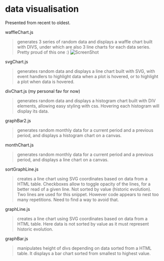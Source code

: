 # data visualisation
Presented from recent to oldest.

waffleChart.js
> generates 3 series of random data and displays a waffle chart built with DIVS, under which are also 3 line charts for each data series. Pretty proud of this one :)
![ScreenShot](screenshot0.png)

svgChart.js
> generates random data and displays a line chart built with SVG, with event handlers to highlight data when a plot is hovered, or to highlight a plot when data is hovered.

divChart.js (my personal fav for now)
> generates random data and displays a histogram chart built with DIV elements, allowing easy styling with css. Hovering each histogram will display its data.

graphBar2.js
> generates random monthly data for a current period and a previous period, and displays a histogram chart on a canvas.

monthChart.js
> generates random monthly data for a current period and a previous period, and displays a line chart on a canvas.

sortGraphLine.js
> creates a line chart using SVG coordinates based on data from a HTML table. Checkboxes allow to toggle opacity of the lines, for a better read of a given line. Not sorted by value (historic evolution). Two lines are used for this snippet. However code appears to nest too many repetitions. Need to find a way to avoid that.

graphLine.js
> creates a line chart using SVG coordinates based on data from a HTML table. Here data is not sorted by value as it must represent historic evolution.

graphBar.js
> manipulates height of divs depending on data sorted from a HTML table. It displays a bar chart sorted from smallest to highest value.
